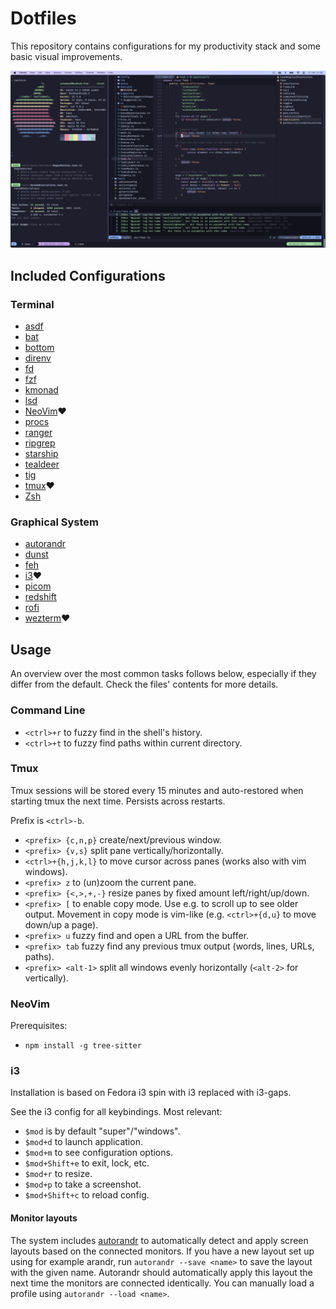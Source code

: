 # Dotfiles

This repository contains configurations for my productivity stack and some basic visual improvements.

[![Screenshot NeoVim 2023](./resources/2023_neovim.jpg)](https://github.com/schemar/dotfiles/raw/main/resources/2023_neovim.png)

## Included Configurations

### Terminal

- [asdf](https://github.com/asdf-vm/asdf)
- [bat](https://github.com/sharkdp/bat)
- [bottom](https://github.com/ClementTsang/bottom)
- [direnv](https://github.com/direnv/direnv)
- [fd](https://github.com/sharkdp/fd)
- [fzf](https://github.com/junegunn/fzf)
- [kmonad](https://github.com/david-janssen/kmonad)
- [lsd](https://github.com/lsd-rs/lsd)
- [NeoVim](https://github.com/neovim/neovim)❤️
- [procs](https://github.com/dalance/procs)
- [ranger](https://github.com/ranger/ranger)
- [ripgrep](https://github.com/BurntSushi/ripgrep)
- [starship](https://github.com/starship/starship)
- [tealdeer](https://github.com/dbrgn/tealdeer)
- [tig](https://github.com/jonas/tig)
- [tmux](https://github.com/tmux/tmux)❤️
- [Zsh](https://www.zsh.org/)

### Graphical System

- [autorandr](https://github.com/phillipberndt/autorandr)
- [dunst](https://github.com/dunst-project/dunst)
- [feh](https://github.com/derf/feh)
- [i3](https://github.com/i3/i3)❤️
- [picom](https://github.com/yshui/picom)
- [redshift](https://github.com/jonls/redshift)
- [rofi](https://github.com/davatorium/rofi)
- [wezterm](https://github.com/wez/wezterm)❤️

## Usage

An overview over the most common tasks follows below,
especially if they differ from the default.
Check the files' contents for more details.

### Command Line

- `<ctrl>+r` to fuzzy find in the shell's history.
- `<ctrl>+t` to fuzzy find paths within current directory.

### Tmux

Tmux sessions will be stored every 15 minutes and auto-restored when starting tmux the next time.
Persists across restarts.

Prefix is `<ctrl>-b`.

- `<prefix> {c,n,p}` create/next/previous window.
- `<prefix> {v,s}` split pane vertically/horizontally.
- `<ctrl>+{h,j,k,l}` to move cursor across panes (works also with vim windows).
- `<prefix> z` to (un)zoom the current pane.
- `<prefix> {<,>,+,-}` resize panes by fixed amount left/right/up/down.
- `<prefix> [` to enable copy mode. Use e.g. to scroll up to see older output.
  Movement in copy mode is vim-like (e.g. `<ctrl>+{d,u}` to move down/up a page).
- `<prefix> u` fuzzy find and open a URL from the buffer.
- `<prefix> tab` fuzzy find any previous tmux output (words, lines, URLs, paths).
- `<prefix> <alt-1>` split all windows evenly horizontally (`<alt-2>` for vertically).

### NeoVim

Prerequisites:

- `npm install -g tree-sitter`

### i3

Installation is based on Fedora i3 spin with i3 replaced with i3-gaps.

See the i3 config for all keybindings. Most relevant:

- `$mod` is by default "super"/"windows".
- `$mod+d` to launch application.
- `$mod+m` to see configuration options.
- `$mod+Shift+e` to exit, lock, etc.
- `$mod+r` to resize.
- `$mod+p` to take a screenshot.
- `$mod+Shift+c` to reload config.

#### Monitor layouts

The system includes [autorandr](https://github.com/phillipberndt/autorandr) to automatically detect and apply screen layouts based on the connected monitors.
If you have a new layout set up using for example arandr, run `autorandr --save <name>` to save the layout with the given name.
Autorandr should automatically apply this layout the next time the monitors are connected identically.
You can manually load a profile using `autorandr --load <name>`.
